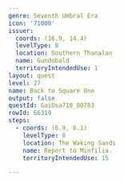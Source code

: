 ```yaml
---
genre: Seventh Umbral Era
icon: '71000'
issuer:
  coords: (16.9, 14.4)
  levelType: 8
  location: Southern Thanalan
  name: Gundobald
  territoryIntendedUse: 1
layout: quest
level: 27
name: Back to Square One
output: false
questId: GaiUsa710_00783
rowId: 66319
steps:
  - coords: (6.9, 6.1)
    levelType: 8
    location: The Waking Sands
    name: Report to Minfilia.
    territoryIntendedUse: 15

---
```

